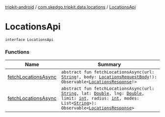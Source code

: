 [tripkit-android](../../index.md) / [com.skedgo.tripkit.data.locations](../index.md) / [LocationsApi](./index.md)

# LocationsApi

`interface LocationsApi`

### Functions

| Name | Summary |
|---|---|
| [fetchLocationsAsync](fetch-locations-async.md) | `abstract fun fetchLocationsAsync(url: `[`String`](https://kotlinlang.org/api/latest/jvm/stdlib/kotlin/-string/index.html)`!, body: `[`LocationsRequestBody`](../-locations-request-body/index.md)`!): Observable<`[`LocationsResponse`](../-locations-response/index.md)`!>` |
| [fetchLocationsAsync](fetch-locations-async-get.md) | `abstract fun fetchLocationsAsync(url: `[`String`](https://kotlinlang.org/api/latest/jvm/stdlib/kotlin/-string/index.html)`, lat: `[`Double`](https://kotlinlang.org/api/latest/jvm/stdlib/kotlin/-double/)`, lng: `[`Double`](https://kotlinlang.org/api/latest/jvm/stdlib/kotlin/-double/)`, limit: `[`int`](https://kotlinlang.org/api/latest/jvm/stdlib/kotlin/-int/)`, radius: `[`int`](https://kotlinlang.org/api/latest/jvm/stdlib/kotlin/-int/)`, modes: List<`[`String`](https://kotlinlang.org/api/latest/jvm/stdlib/kotlin/-string/index.html)`>): Observable<`[`LocationsResponse`](../-locations-response/index.md)`>` |
